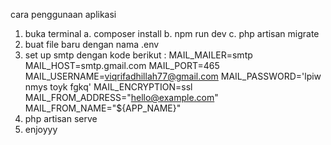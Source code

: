 cara penggunaan aplikasi 
1. buka terminal 
    a. composer install
    b. npm run dev 
    c. php artisan migrate 
2. buat file baru dengan nama .env
3. set up smtp dengan kode berikut :
    MAIL_MAILER=smtp
    MAIL_HOST=smtp.gmail.com
    MAIL_PORT=465
    MAIL_USERNAME=viqrifadhillah77@gmail.com
    MAIL_PASSWORD='lpiw nmys toyk fgkq'
    MAIL_ENCRYPTION=ssl
    MAIL_FROM_ADDRESS="hello@example.com"
    MAIL_FROM_NAME="${APP_NAME}"
4. php artisan serve
5. enjoyyy